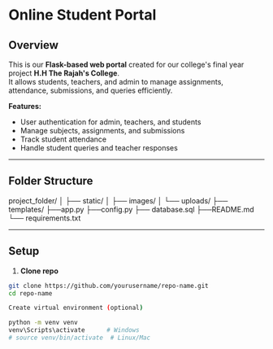 # Online Student Portal

## Overview
This is our **Flask-based web portal** created for our college's final year project **H.H The Rajah's College**.  
It allows students, teachers, and admin to manage assignments, attendance, submissions, and queries efficiently.  

**Features:**
- User authentication for admin, teachers, and students  
- Manage subjects, assignments, and submissions  
- Track student attendance  
- Handle student queries and teacher responses  

---

## Folder Structure
project_folder/
│
├── static/
│ ├── images/
│ └── uploads/
├── templates/
├──app.py
├──config.py
├── database.sql
├──README.md
└── requirements.txt

---

## Setup
1. **Clone repo**  
```bash
git clone https://github.com/yourusername/repo-name.git
cd repo-name

Create virtual environment (optional)

python -m venv venv
venv\Scripts\activate      # Windows
# source venv/bin/activate  # Linux/Mac
